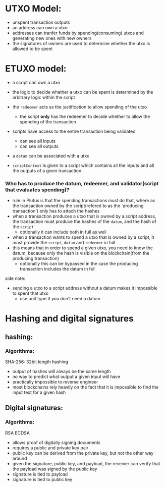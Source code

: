 # UTXO Model:

- unspent transaction outputs
- an address can own a utxo
- addresses can tranfer funds by spending(consuming) utxos and generating new ones with new owners
- the signatures of owners are used to determine whether the utxo is allowed to be spent

# ETUXO model:

- a script can own a utxo
- the logic to decide whether a utxo can be spent is determined by the arbitrary logic within the script

- the `redeemer` acts as the justification to allow spending of the utxo
  - the script <b>only</b> has the redeemer to decide whether to allow the spending of the transaction 

- scripts have access to the entire transaction being validated
  - can see all inputs
  - can see all outputs

- a `datum` can be associated with a utxo

- `scriptContext` is given to a script which contains all the inputs and all the outputs of a given transaction

### Who has to produce the datum, redeemer, and validator(script that evaluates spending)?
- rule in Plutus is that the spending transactions must do that, where as the transaction owned by the script(refered to as the 'producing transaction') only has to attach the hashes
- when a transaction produces a utxo that is owned by a script address, the transaction must produce the hashes of the `datum`, and the hash of the `script`
    - optionally it can include both in full as well
- when a transaction wants to spend a utxo that is owned by a script, it must provide the `script`, `datum` and `redeemer` in full
- this means that in order to spend a given utxo, you need to know the datum, because only the hash is visible on the blockchain(from the producing transaction)
  - optionally this can be bypassed in the case the producing transaction includes the datum in full

side note:  
- sending a utxo to a script address without a datum makes it impossible to spent that utxo
   - use unit type if you don't need a datum


# Hashing and digital signatures

## hashing:

### Algorithms: 
SHA-256: 32bit length hashing

- output of hashes will always be the same length
- no way to predict what output a given input will have
- practically impossible to reverse engineer
- most blockchains rely heavily on the fact that it is impossible to find the input text for a given hash

## Digital signatures:

### Algorithms: 
RSA
ECDSA

- allows proof of digitally signing documents
- requires a public and private key pair
- public key can be derived from the private key, but not the other way around
- given the signature, public key, and payload, the receiver can verify that the payload was signed by the public key
- signature is tied to payload
- signature is tied to public key

